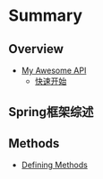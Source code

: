 # Summary

## Overview

* [My Awesome API](README.md)
  * [快速开始](kuai-su-kai-shi.md)

## Spring框架综述

## Methods

* [Defining Methods](methods.md)

